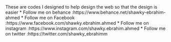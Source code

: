 <html>
<head>
  <style>
    .premary{color:#212121}
  </style>
</head>
These are codes I designed to help design the web so that the design is easier
  * <span class="primary">Follow me on behance</span> :https://www.behance.net/shawky-ebrahim-ahmed
 * Follow me on Facebook :https://www.facebook.com/shawky.ebrahim.ahmed
 * Follow me on instagram :https://www.instagram.com/shawky.ebrahim.ahmed
 * Follow me on twitter :https://twitter.com/shawky_ebrahimm
